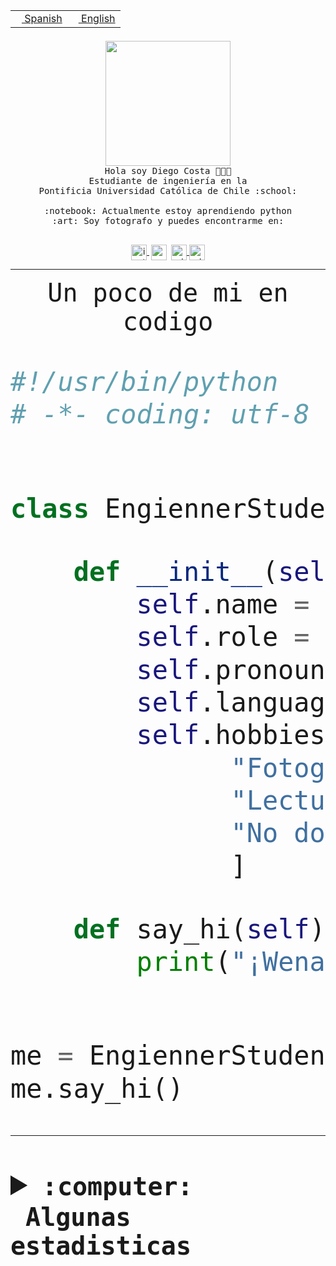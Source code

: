 <table border="0"  align="right">
 <tr><td><a href="README.md"><img src="https://upload.wikimedia.org/wikipedia/commons/thumb/8/89/Bandera_de_Espa%C3%B1a.svg/1200px-Bandera_de_Espa%C3%B1a.svg.png" height="10"> Spanish</a></td>
 <td><a href="README.en.md"><img src="https://upload.wikimedia.org/wikipedia/commons/a/a4/Flag_of_the_United_States.svg" height="10"> English</a></td></tr>
</table><br><br><br>


<p align="center">
  <img src="https://github.com/diegocostares/diegocostares/blob/main/Images/aaa2.gif?raw=true" height="200px" weight="200px">
  <br><samp>
    Hola soy Diego Costa 👨🏻‍💻<br>
    Estudiante de ingeniería en la <br>
    Pontificia Universidad Católica de Chile :school:<br>
  <br>
    :notebook: Actualmente estoy aprendiendo python <br>
    :art: Soy fotografo y puedes encontrarme en: <br>
  <br></samp>
  
</p>

<p align="center">
   <a href="https://instagram.com/diegocosta_no" target="blank">
    <img 
    align="center" src="https://cdn.jsdelivr.net/npm/simple-icons@3.0.1/icons/instagram.svg" alt="instagram" height="25px" width="25px" />
  </a>
  <a style="border: 3px solid; color: white;"href="https://t.me/diegocosta_no" target="blank">
  <img
  align="center" alt="Telegram" width="25px" src="https://icons-for-free.com/iconfiles/png/512/Telegram-1324888767380505522.png" />
</a>
<a href="https://api.whatsapp.com/send?phone=56971897835&text=Hola!" target="blank">
  <img
  align="center" alt="wtsp" width="25px" src="https://img.icons8.com/pastel-glyph/2x/whatsapp--v2.png" />
</a>
<a href="https://www.linkedin.com/in/diego-costa-786249213/" target="blank">
  <img
  align="center" alt="wtsp" width="25px" src="https://img.icons8.com/metro/452/linkedin.png" />
</a>

  </a>
</p>

---


<p align="center"><font size="25"><samp>Un poco de mi en codigo</samp></front></p>


```python
#!/usr/bin/python
# -*- coding: utf-8 -*-


class EngiennerStudent:

    def __init__(self):
        self.name = "Diego Costa"
        self.role = "Estudiante"
        self.pronouns = "he/him"
        self.language_spoken = ["es_CL", "en_US"]
        self.hobbies = [
              "Fotografia",
              "Lectura",
              "No dormir",
              ]

    def say_hi(self):
        print("¡Wena mundo!")


me = EngiennerStudent()
me.say_hi()
```
---
<details>
  <summary><b><samp>:computer: &nbsp;Algunas estadisticas</samp></b></summary>
  <br/></p>

<!--START_SECTION:waka-->
![Code Time](http://img.shields.io/badge/Code%20Time-1%2C068%20hrs%2028%20mins-blue)

**Soy nocturno 🦉** 

```text
🌞 Mañana                 48 commits          ░░░░░░░░░░░░░░░░░░░░░░░░░   01.36 % 
🌆 Día                    1130 commits        ████████░░░░░░░░░░░░░░░░░   32.12 % 
🌃 Tarde                  1512 commits        ███████████░░░░░░░░░░░░░░   42.98 % 
🌙 Noche                  828 commits         ██████░░░░░░░░░░░░░░░░░░░   23.54 % 
```
📅 **Soy más productivo los Martes** 

```text
Lunes                    548 commits         ████░░░░░░░░░░░░░░░░░░░░░   15.58 % 
Martes                   635 commits         █████░░░░░░░░░░░░░░░░░░░░   18.05 % 
Miércoles                451 commits         ███░░░░░░░░░░░░░░░░░░░░░░   12.82 % 
Jueves                   535 commits         ████░░░░░░░░░░░░░░░░░░░░░   15.21 % 
Viernes                  498 commits         ████░░░░░░░░░░░░░░░░░░░░░   14.16 % 
Sábado                   329 commits         ██░░░░░░░░░░░░░░░░░░░░░░░   09.35 % 
Domingo                  522 commits         ████░░░░░░░░░░░░░░░░░░░░░   14.84 % 
```


📊 **Esta semana me dediqué a** 

```text
🐱‍💻 Proyectos: 
2023-1-S4-Grupo2-Backend 20 hrs 24 mins      █████████████████░░░░░░░░   66.35 % 
2023-1-S4-Grupo2-IA      3 hrs 35 mins       ███░░░░░░░░░░░░░░░░░░░░░░   11.70 % 
2023-1-S4-Grupo2-Scraper 2 hrs 32 mins       ██░░░░░░░░░░░░░░░░░░░░░░░   08.26 % 
t                        2 hrs 29 mins       ██░░░░░░░░░░░░░░░░░░░░░░░   08.08 % 
proyecto-grupo-31        1 hr 26 mins        █░░░░░░░░░░░░░░░░░░░░░░░░   04.71 % 
```


 Last Updated on 18/06/2023 04:21:55 UTC
<!--END_SECTION:waka-->
  
  

<p align="center"> <img src="https://github-readme-stats.vercel.app/api?username=diegocostares&show_icons=true&theme=ayu-mirage" alt="abhisheknaiidu" /></p>
 
</details>

